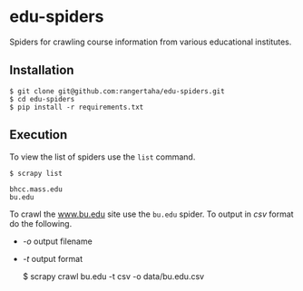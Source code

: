 edu-spiders
===========

Spiders for crawling course information from various educational institutes.



## Installation

    $ git clone git@github.com:rangertaha/edu-spiders.git
    $ cd edu-spiders
    $ pip install -r requirements.txt

## Execution

To view the list of spiders use the `list` command.

    $ scrapy list

    bhcc.mass.edu
    bu.edu


To crawl the www.bu.edu site use the `bu.edu` spider. To output in *csv* format do the following.

* *-o* output filename
* *-t* output format

    $ scrapy crawl bu.edu -t csv -o data/bu.edu.csv
